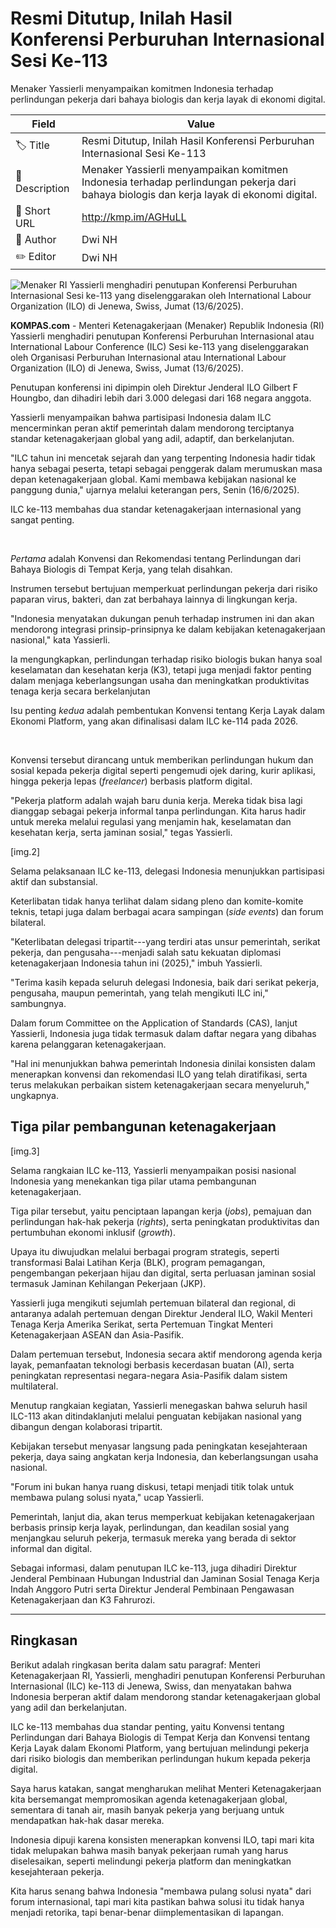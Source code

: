 # Resmi Ditutup, Inilah Hasil Konferensi Perburuhan Internasional Sesi Ke-113

Menaker Yassierli menyampaikan komitmen Indonesia terhadap perlindungan pekerja dari bahaya biologis dan kerja layak di ekonomi digital.

| Field         | Value                                                       |
|---------------|-------------------------------------------------------------|
| 🏷️ Title       | Resmi Ditutup, Inilah Hasil Konferensi Perburuhan Internasional Sesi Ke-113 |
| 📝 Description | Menaker Yassierli menyampaikan komitmen Indonesia terhadap perlindungan pekerja dari bahaya biologis dan kerja layak di ekonomi digital. |
| 🔗 Short URL   | http://kmp.im/AGHuLL |
| 👤 Author      | Dwi NH |
| ✏️ Editor      | Dwi NH |

![Menaker RI Yassierli menghadiri penutupan Konferensi Perburuhan Internasional Sesi ke-113 yang diselenggarakan oleh International Labour Organization (ILO) di Jenewa, Swiss, Jumat (13/6/2025). ](https://asset.kompas.com/crops/OfLvpoyIULxxjMlBenH-YZG9raI=/0x0:4160x2773/750x500/data/photo/2025/06/16/684f66f04c1d2.jpg)

**KOMPAS.com** - Menteri Ketenagakerjaan (Menaker) Republik Indonesia (RI) Yassierli menghadiri penutupan Konferensi Perburuhan Internasional atau International Labour Conference (ILC) Sesi ke-113 yang diselenggarakan oleh Organisasi Perburuhan Internasional atau International Labour Organization (ILO) di Jenewa, Swiss, Jumat (13/6/2025).

Penutupan konferensi ini dipimpin oleh Direktur Jenderal ILO Gilbert F Houngbo, dan dihadiri lebih dari 3.000 delegasi dari 168 negara anggota.

Yassierli menyampaikan bahwa partisipasi Indonesia dalam ILC mencerminkan peran aktif pemerintah dalam mendorong terciptanya standar ketenagakerjaan global yang adil, adaptif, dan berkelanjutan.

"ILC tahun ini mencetak sejarah dan yang terpenting Indonesia hadir tidak hanya sebagai peserta, tetapi sebagai penggerak dalam merumuskan masa depan ketenagakerjaan global. Kami membawa kebijakan nasional ke panggung dunia," ujarnya melalui keterangan pers, Senin (16/6/2025).

ILC ke-113 membahas dua standar ketenagakerjaan internasional yang sangat penting.

 

*Pertama* adalah Konvensi dan Rekomendasi tentang Perlindungan dari Bahaya Biologis di Tempat Kerja, yang telah disahkan.

Instrumen tersebut bertujuan memperkuat perlindungan pekerja dari risiko paparan virus, bakteri, dan zat berbahaya lainnya di lingkungan kerja.

"Indonesia menyatakan dukungan penuh terhadap instrumen ini dan akan mendorong integrasi prinsip-prinsipnya ke dalam kebijakan ketenagakerjaan nasional," kata Yassierli.

Ia mengungkapkan, perlindungan terhadap risiko biologis bukan hanya soal keselamatan dan kesehatan kerja (K3), tetapi juga menjadi faktor penting dalam menjaga keberlangsungan usaha dan meningkatkan produktivitas tenaga kerja secara berkelanjutan

Isu penting *kedua* adalah pembentukan Konvensi tentang Kerja Layak dalam Ekonomi Platform, yang akan difinalisasi dalam ILC ke-114 pada 2026.

 

Konvensi tersebut dirancang untuk memberikan perlindungan hukum dan sosial kepada pekerja digital seperti pengemudi ojek daring, kurir aplikasi, hingga pekerja lepas (*freelancer*) berbasis platform digital.

"Pekerja platform adalah wajah baru dunia kerja. Mereka tidak bisa lagi dianggap sebagai pekerja informal tanpa perlindungan. Kita harus hadir untuk mereka melalui regulasi yang menjamin hak, keselamatan dan kesehatan kerja, serta jaminan sosial," tegas Yassierli.

\[img.2\]

Selama pelaksanaan ILC ke-113, delegasi Indonesia menunjukkan partisipasi aktif dan substansial.

Keterlibatan tidak hanya terlihat dalam sidang pleno dan komite-komite teknis, tetapi juga dalam berbagai acara sampingan (*side events*) dan forum bilateral.

"Keterlibatan delegasi tripartit---yang terdiri atas unsur pemerintah, serikat pekerja, dan pengusaha---menjadi salah satu kekuatan diplomasi ketenagakerjaan Indonesia tahun ini (2025),\" imbuh Yassierli.

\"Terima kasih kepada seluruh delegasi Indonesia, baik dari serikat pekerja, pengusaha, maupun pemerintah, yang telah mengikuti ILC ini," sambungnya.

Dalam forum Committee on the Application of Standards (CAS), lanjut Yassierli, Indonesia juga tidak termasuk dalam daftar negara yang dibahas karena pelanggaran ketenagakerjaan.

"Hal ini menunjukkan bahwa pemerintah Indonesia dinilai konsisten dalam menerapkan konvensi dan rekomendasi ILO yang telah diratifikasi, serta terus melakukan perbaikan sistem ketenagakerjaan secara menyeluruh," ungkapnya.

## Tiga pilar pembangunan ketenagakerjaan

\[img.3\]

Selama rangkaian ILC ke-113, Yassierli menyampaikan posisi nasional Indonesia yang menekankan tiga pilar utama pembangunan ketenagakerjaan.

Tiga pilar tersebut, yaitu penciptaan lapangan kerja (*jobs*), pemajuan dan perlindungan hak-hak pekerja (*rights*), serta peningkatan produktivitas dan pertumbuhan ekonomi inklusif (*growth*).

Upaya itu diwujudkan melalui berbagai program strategis, seperti transformasi Balai Latihan Kerja (BLK), program pemagangan, pengembangan pekerjaan hijau dan digital, serta perluasan jaminan sosial termasuk Jaminan Kehilangan Pekerjaan (JKP).

Yassierli juga mengikuti sejumlah pertemuan bilateral dan regional, di antaranya adalah pertemuan dengan Direktur Jenderal ILO, Wakil Menteri Tenaga Kerja Amerika Serikat, serta Pertemuan Tingkat Menteri Ketenagakerjaan ASEAN dan Asia-Pasifik.

Dalam pertemuan tersebut, Indonesia secara aktif mendorong agenda kerja layak, pemanfaatan teknologi berbasis kecerdasan buatan (AI), serta peningkatan representasi negara-negara Asia-Pasifik dalam sistem multilateral.

Menutup rangkaian kegiatan, Yassierli menegaskan bahwa seluruh hasil ILC-113 akan ditindaklanjuti melalui penguatan kebijakan nasional yang dibangun dengan kolaborasi tripartit.

Kebijakan tersebut menyasar langsung pada peningkatan kesejahteraan pekerja, daya saing angkatan kerja Indonesia, dan keberlangsungan usaha nasional.

"Forum ini bukan hanya ruang diskusi, tetapi menjadi titik tolak untuk membawa pulang solusi nyata,\" ucap Yassierli.

Pemerintah, lanjut dia, akan terus memperkuat kebijakan ketenagakerjaan berbasis prinsip kerja layak, perlindungan, dan keadilan sosial yang menjangkau seluruh pekerja, termasuk mereka yang berada di sektor informal dan digital.

Sebagai informasi, dalam penutupan ILC ke-113, juga dihadiri Direktur Jenderal Pembinaan Hubungan Industrial dan Jaminan Sosial Tenaga Kerja Indah Anggoro Putri serta Direktur Jenderal Pembinaan Pengawasan Ketenagakerjaan dan K3 Fahrurozi.

---
## Ringkasan

Berikut adalah ringkasan berita dalam satu paragraf: Menteri Ketenagakerjaan RI, Yassierli, menghadiri penutupan Konferensi Perburuhan Internasional (ILC) ke-113 di Jenewa, Swiss, dan menyatakan bahwa Indonesia berperan aktif dalam mendorong standar ketenagakerjaan global yang adil dan berkelanjutan.

 ILC ke-113 membahas dua standar penting, yaitu Konvensi tentang Perlindungan dari Bahaya Biologis di Tempat Kerja dan Konvensi tentang Kerja Layak dalam Ekonomi Platform, yang bertujuan melindungi pekerja dari risiko biologis dan memberikan perlindungan hukum kepada pekerja digital.



Saya harus katakan, sangat mengharukan melihat Menteri Ketenagakerjaan kita bersemangat mempromosikan agenda ketenagakerjaan global, sementara di tanah air, masih banyak pekerja yang berjuang untuk mendapatkan hak-hak dasar mereka.

 Indonesia dipuji karena konsisten menerapkan konvensi ILO, tapi mari kita tidak melupakan bahwa masih banyak pekerjaan rumah yang harus diselesaikan, seperti melindungi pekerja platform dan meningkatkan kesejahteraan pekerja.

 Kita harus senang bahwa Indonesia "membawa pulang solusi nyata" dari forum internasional, tapi mari kita pastikan bahwa solusi itu tidak hanya menjadi retorika, tapi benar-benar diimplementasikan di lapangan.
